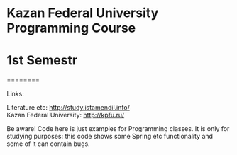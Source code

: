 # Kazan Federal University Programming Course
# 1st Semestr
========  
  
Links:  
  
Literature etc: http://study.istamendil.info/  
Kazan Federal University: http://kpfu.ru/  
  
  
Be aware! Code here is just examples for Programming classes. It is only for studying purposes: this code shows some Spring etc functionality and some of it can contain bugs.

